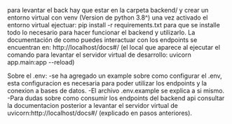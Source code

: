 para levantar el back hay que estar en la carpeta backend/
y crear un entorno virtual con venv (Version de python 3.8^)
una vez activado el entorno virtual ejectuar:
pip install -r requirements.txt
para que se installe todo lo necesario para hacer funcionar el backend y utilizarlo.
La documentación de como puedes interactuar con los endpoints se encuentran en:
http://localhost/docs#/ (el local que aparece al ejecutar el comando para levantar el servidor virtual de desarrollo: uvicorn app.main:app --reload)

Sobre el .env:
-se ha agregado un example sobre como configurar el .env, esta configuracion es necesaria para poder utilizar los endpoints y la conexion a bases de datos.
-El archivo .env.example se explica a si mismo.
-Para dudas sobre como consumir los endpoints del backend api consultar la documentacion posterior a levantar el servidor virtual de uvicorn:http://localhost/docs#/ (explicado en pasos anteriores).
